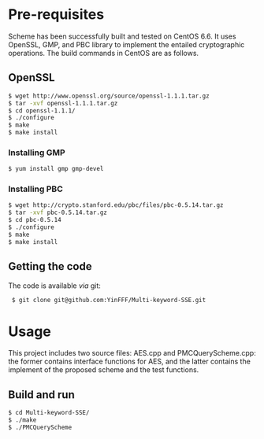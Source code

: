 # Pre-requisites

Scheme has been successfully built and tested on CentOS 6.6. It uses OpenSSL, GMP, and PBC library to implement the entailed cryptographic operations. The build commands in CentOS are as follows.

## OpenSSL

```sh
$ wget http://www.openssl.org/source/openssl-1.1.1.tar.gz
$ tar -xvf openssl-1.1.1.tar.gz
$ cd openssl-1.1.1/
$ ./configure
$ make
$ make install
```

### Installing GMP
```sh
$ yum install gmp gmp-devel
```

### Installing PBC
```sh
$ wget http://crypto.stanford.edu/pbc/files/pbc-0.5.14.tar.gz
$ tar -xvf pbc-0.5.14.tar.gz
$ cd pbc-0.5.14
$ ./configure
$ make
$ make install
```

## Getting the code
The code is available *via* git:

```sh
 $ git clone git@github.com:YinFFF/Multi-keyword-SSE.git
```

# Usage

This project includes two source files: AES.cpp and PMCQueryScheme.cpp: the former contains interface functions for AES, and the latter contains the implement of the proposed scheme and the test functions.

## Build and run

```sh
$ cd Multi-keyword-SSE/
$ ./make
$ ./PMCQueryScheme

```
